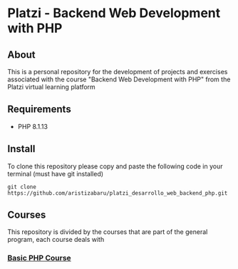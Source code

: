 # Platzi - Backend Web Development with PHP

## About

This is a personal repository for the development of projects and exercises associated with the course "Backend Web Development with PHP" from the Platzi virtual learning platform

## Requirements

- PHP 8.1.13

## Install

To clone this repository please copy and paste the following code in your terminal (must have git installed)

```
git clone https://github.com/aristizabaru/platzi_desarrollo_web_backend_php.git
```

## Courses

This repository is divided by the courses that are part of the general program, each course deals with

### [Basic PHP Course](curso_basico_php)
